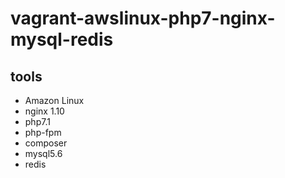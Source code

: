 # vagrant-awslinux-php7-nginx-mysql-redis

## tools

* Amazon Linux
* nginx 1.10
* php7.1
* php-fpm
* composer
* mysql5.6
* redis
